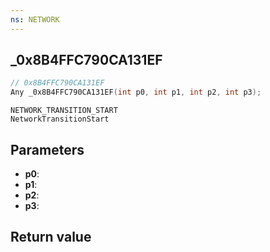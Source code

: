```yaml
---
ns: NETWORK
---
```

## _0x8B4FFC790CA131EF

```c
// 0x8B4FFC790CA131EF
Any _0x8B4FFC790CA131EF(int p0, int p1, int p2, int p3);
```

```
NETWORK_TRANSITION_START
NetworkTransitionStart
```

## Parameters
* **p0**: 
* **p1**: 
* **p2**: 
* **p3**: 

## Return value
